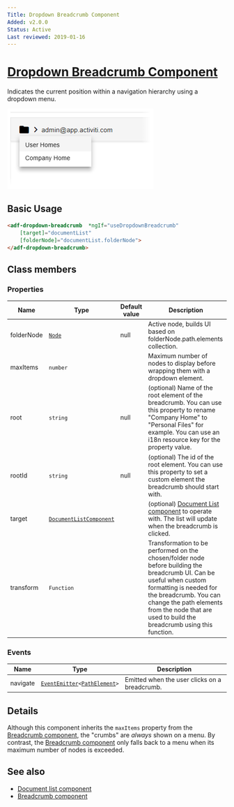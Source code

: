 ```yaml
---
Title: Dropdown Breadcrumb Component
Added: v2.0.0
Status: Active
Last reviewed: 2019-01-16
---
```


# [Dropdown Breadcrumb Component](../../../lib/content-services/src/lib/breadcrumb/dropdown-breadcrumb.component.ts "Defined in dropdown-breadcrumb.component.ts")

Indicates the current position within a navigation hierarchy using a dropdown menu.

![Dropdown Breadcrumb screenshot](../../docassets/images/DropdownBreadcrumb.png)

## Basic Usage

```html
<adf-dropdown-breadcrumb  *ngIf="useDropdownBreadcrumb"
    [target]="documentList"
    [folderNode]="documentList.folderNode">
</adf-dropdown-breadcrumb>
```

## Class members

### Properties

| Name       | Type                                                                                                     | Default value | Description                                                                                                                                                                                                                                                              |
| ---------- | -------------------------------------------------------------------------------------------------------- | ------------- | ------------------------------------------------------------------------------------------------------------------------------------------------------------------------------------------------------------------------------------------------------------------------ |
| folderNode | [`Node`](https://github.com/Alfresco/alfresco-js-api/blob/develop/src/api/content-rest-api/docs/Node.md) | null          | Active node, builds UI based on folderNode.path.elements collection.                                                                                                                                                                                                     |
| maxItems   | `number`                                                                                                 |               | Maximum number of nodes to display before wrapping them with a dropdown element.                                                                                                                                                                                         |
| root       | `string`                                                                                                 | null          | (optional) Name of the root element of the breadcrumb. You can use this property to rename "Company Home" to "Personal Files" for example. You can use an i18n resource key for the property value.                                                                      |
| rootId     | `string`                                                                                                 | null          | (optional) The id of the root element. You can use this property to set a custom element the breadcrumb should start with.                                                                                                                                               |
| target     | [`DocumentListComponent`](../../content-services/components/document-list.component.md)                  |               | (optional) [Document List component](../../content-services/components/document-list.component.md) to operate with. The list will update when the breadcrumb is clicked.                                                                                                 |
| transform  | `Function`                                                                                               |               | Transformation to be performed on the chosen/folder node before building the breadcrumb UI. Can be useful when custom formatting is needed for the breadcrumb. You can change the path elements from the node that are used to build the breadcrumb using this function. |

### Events

| Name     | Type                                                                                                                                                                                   | Description                                   |
| -------- | -------------------------------------------------------------------------------------------------------------------------------------------------------------------------------------- | --------------------------------------------- |
| navigate | [`EventEmitter`](https://angular.io/api/core/EventEmitter)`<`[`PathElement`](https://github.com/Alfresco/alfresco-js-api/blob/develop/src/api/content-rest-api/docs/PathElement.md)`>` | Emitted when the user clicks on a breadcrumb. |

## Details

Although this component inherits the `maxItems` property from the [Breadcrumb component,](breadcrumb.component.md) the
"crumbs" are _always_ shown on a menu. By contrast, the [Breadcrumb component](breadcrumb.component.md) only falls back
to a menu when its maximum number of nodes is exceeded. 

## See also

-   [Document list component](document-list.component.md)
-   [Breadcrumb component](breadcrumb.component.md)
